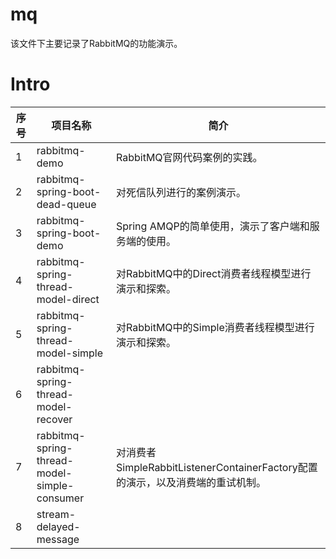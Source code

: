 # mq

该文件下主要记录了RabbitMQ的功能演示。

# Intro

| 序号 | 项目名称                                     | 简介                                                         |
| ---- | -------------------------------------------- | ------------------------------------------------------------ |
| 1    | rabbitmq-demo                                | RabbitMQ官网代码案例的实践。                                 |
| 2    | rabbitmq-spring-boot-dead-queue              | 对死信队列进行的案例演示。                                   |
| 3    | rabbitmq-spring-boot-demo                    | Spring AMQP的简单使用，演示了客户端和服务端的使用。          |
| 4    | rabbitmq-spring-thread-model-direct          | 对RabbitMQ中的Direct消费者线程模型进行演示和探索。           |
| 5    | rabbitmq-spring-thread-model-simple          | 对RabbitMQ中的Simple消费者线程模型进行演示和探索。           |
| 6    | rabbitmq-spring-thread-model-recover         |                                                              |
| 7    | rabbitmq-spring-thread-model-simple-consumer | 对消费者SimpleRabbitListenerContainerFactory配置的演示，以及消费端的重试机制。 |
| 8    | stream-delayed-message                       |                                                              |

